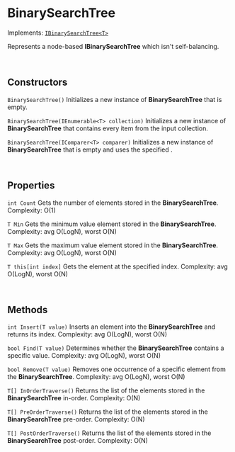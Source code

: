 # BinarySearchTree

Implements: [`IBinarySearchTree<T>`](IBinarySearchTree.md)

Represents a node-based **IBinarySearchTree<T>** which isn't self-balancing.

<br>

## Constructors

`BinarySearchTree()` Initializes a new instance of **BinarySearchTree<T>** that is empty.

`BinarySearchTree(IEnumerable<T> collection)` Initializes a new instance of **BinarySearchTree<T>** that contains every item from the input collection.

`BinarySearchTree(IComparer<T> comparer)` Initializes a new instance of **BinarySearchTree<T>** that is empty and uses the specified <see cref="IComparer{T}"/>.

<br>

## Properties

`int Count` Gets the number of elements stored in the **BinarySearchTree<T>**. Complexity: O(1)

`T Min` Gets the minimum value element stored in the **BinarySearchTree<T>**. Complexity: avg O(LogN), worst O(N)

`T Max` Gets the maximum value element stored in the **BinarySearchTree<T>**. Complexity: avg O(LogN), worst O(N)

`T this[int index]` Gets the element at the specified index. Complexity: avg O(LogN), worst O(N)

<br>

## Methods

`int Insert(T value)` Inserts an element into the **BinarySearchTree<T>** and returns its index. Complexity: avg O(LogN), worst O(N)

`bool Find(T value)` Determines whether the **BinarySearchTree<T>** contains a specific value. Complexity: avg O(LogN), worst O(N)

`bool Remove(T value)` Removes one occurrence of a specific element from the **BinarySearchTree<T>**. Complexity: avg O(LogN), worst O(N)

`T[] InOrderTraverse()` Returns the list of the elements stored in the **BinarySearchTree<T>** in-order. Complexity: O(N)

`T[] PreOrderTraverse()` Returns the list of the elements stored in the **BinarySearchTree<T>** pre-order. Complexity: O(N)

`T[] PostOrderTraverse()` Returns the list of the elements stored in the **BinarySearchTree<T>** post-order. Complexity: O(N)
